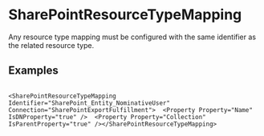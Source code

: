 # SharePointResourceTypeMapping

Any resource type mapping must be configured with the same identifier as the related resource type.

## Examples

```

<SharePointResourceTypeMapping Identifier="SharePoint_Entity_NominativeUser" Connection="SharePointExportFulfillment">  <Property Property="Name" IsDNProperty="true" />  <Property Property="Collection" IsParentProperty="true" /></SharePointResourceTypeMapping>

```
